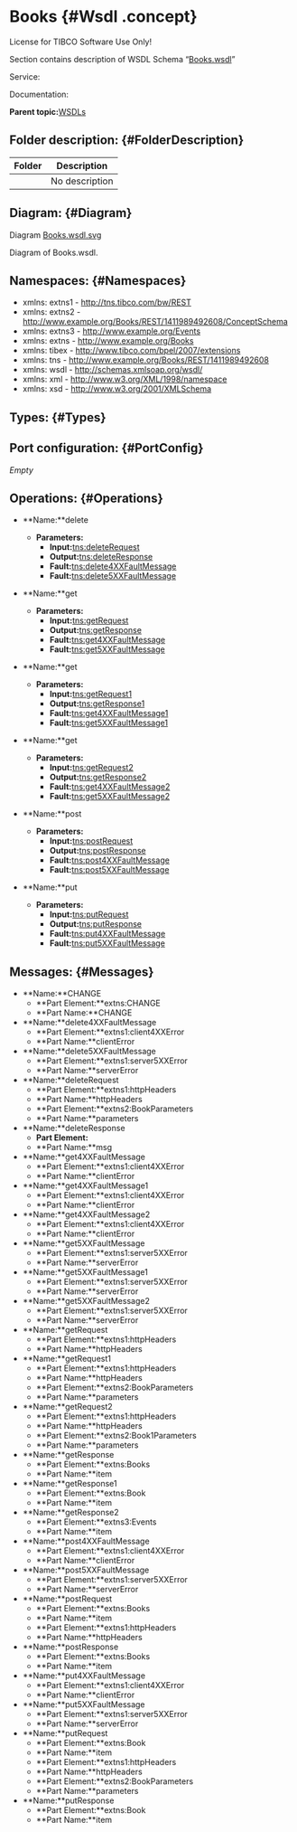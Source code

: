 # Books {#Wsdl .concept}

License for TIBCO Software Use Only!

Section contains description of WSDL Schema “[Books.wsdl](Books.wsdl)”

Service:

Documentation:

**Parent topic:**[WSDLs](../../../projects/tibco.bwce.sample.binding.rest.BookStore/common/wsdl.md)

## Folder description: {#FolderDescription}

|Folder|Description|
|------|-----------|
| |No description|

## Diagram: {#Diagram}

Diagram [Books.wsdl.svg](Books.wsdl.svg)

Diagram of Books.wsdl.

## Namespaces: {#Namespaces}

-   xmlns: extns1 - http://tns.tibco.com/bw/REST
-   xmlns: extns2 - http://www.example.org/Books/REST/1411989492608/ConceptSchema
-   xmlns: extns3 - http://www.example.org/Events
-   xmlns: extns - http://www.example.org/Books
-   xmlns: tibex - http://www.tibco.com/bpel/2007/extensions
-   xmlns: tns - http://www.example.org/Books/REST/1411989492608
-   xmlns: wsdl - http://schemas.xmlsoap.org/wsdl/
-   xmlns: xml - http://www.w3.org/XML/1998/namespace
-   xmlns: xsd - http://www.w3.org/2001/XMLSchema

## Types: {#Types}

## Port configuration: {#PortConfig}

*Empty*

## Operations: {#Operations}

-   **Name:**delete
    -   **Parameters:**
        -   **Input:**[tns:deleteRequest](#Messages)
        -   **Output:**[tns:deleteResponse](#Messages)
        -   **Fault:**[tns:delete4XXFaultMessage](#Messages)
        -   **Fault:**[tns:delete5XXFaultMessage](#Messages)

-   **Name:**get
    -   **Parameters:**
        -   **Input:**[tns:getRequest](#Messages)
        -   **Output:**[tns:getResponse](#Messages)
        -   **Fault:**[tns:get4XXFaultMessage](#Messages)
        -   **Fault:**[tns:get5XXFaultMessage](#Messages)

-   **Name:**get
    -   **Parameters:**
        -   **Input:**[tns:getRequest1](#Messages)
        -   **Output:**[tns:getResponse1](#Messages)
        -   **Fault:**[tns:get4XXFaultMessage1](#Messages)
        -   **Fault:**[tns:get5XXFaultMessage1](#Messages)

-   **Name:**get
    -   **Parameters:**
        -   **Input:**[tns:getRequest2](#Messages)
        -   **Output:**[tns:getResponse2](#Messages)
        -   **Fault:**[tns:get4XXFaultMessage2](#Messages)
        -   **Fault:**[tns:get5XXFaultMessage2](#Messages)

-   **Name:**post
    -   **Parameters:**
        -   **Input:**[tns:postRequest](#Messages)
        -   **Output:**[tns:postResponse](#Messages)
        -   **Fault:**[tns:post4XXFaultMessage](#Messages)
        -   **Fault:**[tns:post5XXFaultMessage](#Messages)

-   **Name:**put
    -   **Parameters:**
        -   **Input:**[tns:putRequest](#Messages)
        -   **Output:**[tns:putResponse](#Messages)
        -   **Fault:**[tns:put4XXFaultMessage](#Messages)
        -   **Fault:**[tns:put5XXFaultMessage](#Messages)

## Messages: {#Messages}

-   **Name:**CHANGE
    -   **Part Element:**extns:CHANGE
    -   **Part Name:**CHANGE
-   **Name:**delete4XXFaultMessage
    -   **Part Element:**extns1:client4XXError
    -   **Part Name:**clientError
-   **Name:**delete5XXFaultMessage
    -   **Part Element:**extns1:server5XXError
    -   **Part Name:**serverError
-   **Name:**deleteRequest
    -   **Part Element:**extns1:httpHeaders
    -   **Part Name:**httpHeaders
    -   **Part Element:**extns2:BookParameters
    -   **Part Name:**parameters
-   **Name:**deleteResponse
    -   **Part Element:**
    -   **Part Name:**msg
-   **Name:**get4XXFaultMessage
    -   **Part Element:**extns1:client4XXError
    -   **Part Name:**clientError
-   **Name:**get4XXFaultMessage1
    -   **Part Element:**extns1:client4XXError
    -   **Part Name:**clientError
-   **Name:**get4XXFaultMessage2
    -   **Part Element:**extns1:client4XXError
    -   **Part Name:**clientError
-   **Name:**get5XXFaultMessage
    -   **Part Element:**extns1:server5XXError
    -   **Part Name:**serverError
-   **Name:**get5XXFaultMessage1
    -   **Part Element:**extns1:server5XXError
    -   **Part Name:**serverError
-   **Name:**get5XXFaultMessage2
    -   **Part Element:**extns1:server5XXError
    -   **Part Name:**serverError
-   **Name:**getRequest
    -   **Part Element:**extns1:httpHeaders
    -   **Part Name:**httpHeaders
-   **Name:**getRequest1
    -   **Part Element:**extns1:httpHeaders
    -   **Part Name:**httpHeaders
    -   **Part Element:**extns2:BookParameters
    -   **Part Name:**parameters
-   **Name:**getRequest2
    -   **Part Element:**extns1:httpHeaders
    -   **Part Name:**httpHeaders
    -   **Part Element:**extns2:Book1Parameters
    -   **Part Name:**parameters
-   **Name:**getResponse
    -   **Part Element:**extns:Books
    -   **Part Name:**item
-   **Name:**getResponse1
    -   **Part Element:**extns:Book
    -   **Part Name:**item
-   **Name:**getResponse2
    -   **Part Element:**extns3:Events
    -   **Part Name:**item
-   **Name:**post4XXFaultMessage
    -   **Part Element:**extns1:client4XXError
    -   **Part Name:**clientError
-   **Name:**post5XXFaultMessage
    -   **Part Element:**extns1:server5XXError
    -   **Part Name:**serverError
-   **Name:**postRequest
    -   **Part Element:**extns:Books
    -   **Part Name:**item
    -   **Part Element:**extns1:httpHeaders
    -   **Part Name:**httpHeaders
-   **Name:**postResponse
    -   **Part Element:**extns:Books
    -   **Part Name:**item
-   **Name:**put4XXFaultMessage
    -   **Part Element:**extns1:client4XXError
    -   **Part Name:**clientError
-   **Name:**put5XXFaultMessage
    -   **Part Element:**extns1:server5XXError
    -   **Part Name:**serverError
-   **Name:**putRequest
    -   **Part Element:**extns:Book
    -   **Part Name:**item
    -   **Part Element:**extns1:httpHeaders
    -   **Part Name:**httpHeaders
    -   **Part Element:**extns2:BookParameters
    -   **Part Name:**parameters
-   **Name:**putResponse
    -   **Part Element:**extns:Book
    -   **Part Name:**item

